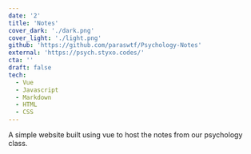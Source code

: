 ```yaml
---
date: '2'
title: 'Notes'
cover_dark: './dark.png'
cover_light: './light.png'
github: 'https://github.com/paraswtf/Psychology-Notes'
external: 'https://psych.styxo.codes/'
cta: ''
draft: false
tech:
  - Vue
  - Javascript
  - Markdown
  - HTML
  - CSS
---
```


A simple website built using vue to host the notes from our psychology class.
